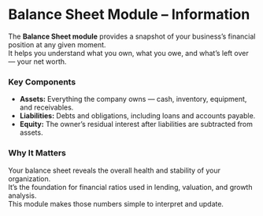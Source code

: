 # Balance Sheet Module – Information

The **Balance Sheet module** provides a snapshot of your business’s financial position at any given moment.  
It helps you understand what you own, what you owe, and what’s left over — your net worth.

### Key Components
- **Assets:** Everything the company owns — cash, inventory, equipment, and receivables.  
- **Liabilities:** Debts and obligations, including loans and accounts payable.  
- **Equity:** The owner’s residual interest after liabilities are subtracted from assets.

### Why It Matters
Your balance sheet reveals the overall health and stability of your organization.  
It’s the foundation for financial ratios used in lending, valuation, and growth analysis.  
This module makes those numbers simple to interpret and update.
